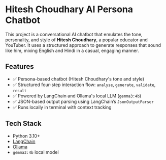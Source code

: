 # Hitesh Choudhary AI Persona Chatbot

This project is a conversational AI chatbot that emulates the tone, personality, and style of **Hitesh Choudhary**, a popular educator and YouTuber. It uses a structured approach to generate responses that sound like him, mixing English and Hindi in a casual, engaging manner.

## Features

- ✅ Persona-based chatbot (Hitesh Choudhary's tone and style)
- ✅ Structured four-step interaction flow: `analyse`, `generate`, `validate`, `result`
- ✅ Powered by LangChain and Ollama's local LLM (`gemma3:4b`)
- ✅ JSON-based output parsing using LangChain’s `JsonOutputParser`
- ✅ Runs locally in terminal with context tracking

## Tech Stack

- Python 3.10+
- [LangChain](https://www.langchain.com/)
- [Ollama](https://ollama.com/)
- `gemma3:4b` local model
